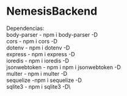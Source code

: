 # NemesisBackend

Dependencias:\
  body-parser - npm i body-parser -D\
  cors - npm i cors -D\
  dotenv - npm i dotenv -D\
  express - npm i express -D\
  ioredis - npm i ioredis -D\
  jsonwebtoken - npm i npm i jsonwebtoken -D\
  multer - npm i multer -D\
  sequelize -npm i sequelize -D\
  sqlite3 - npm i sqlite3 -D\
